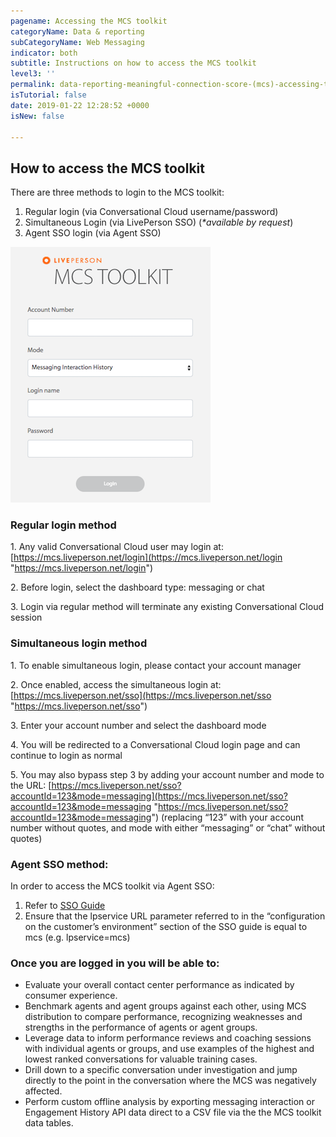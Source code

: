 ```yaml
---
pagename: Accessing the MCS toolkit
categoryName: Data & reporting
subCategoryName: Web Messaging
indicator: both
subtitle: Instructions on how to access the MCS toolkit
level3: ''
permalink: data-reporting-meaningful-connection-score-(mcs)-accessing-the-mcs-toolkit.html
isTutorial: false
date: 2019-01-22 12:28:52 +0000
isNew: false

---
```

## How to access the MCS toolkit

There are three methods to login to the MCS toolkit:

1. Regular login (via Conversational Cloud username/password)
2. Simultaneous Login (via LivePerson SSO) (_*available by request_)
3. Agent SSO login (via Agent SSO)

![](/img/Accessing-MCS-toolkit1.png)

### Regular login method

1\. Any valid Conversational Cloud user may login at: [https://mcs.liveperson.net/login](https://mcs.liveperson.net/login "https://mcs.liveperson.net/login")

2\. Before login, select the dashboard type: messaging or chat

3\. Login via regular method will terminate any existing Conversational Cloud session

### Simultaneous login method

1\. To enable simultaneous login, please contact your account manager

2\. Once enabled, access the simultaneous login at: [https://mcs.liveperson.net/sso](https://mcs.liveperson.net/sso "https://mcs.liveperson.net/sso")

3\. Enter your account number and select the dashboard mode

4\. You will be redirected to a Conversational Cloud login page and can continue to login as normal

5\. You may also bypass step 3 by adding your account number and mode to the URL: [https://mcs.liveperson.net/sso?accountId=123&mode=messaging](https://mcs.liveperson.net/sso?accountId=123&mode=messaging "https://mcs.liveperson.net/sso?accountId=123&mode=messaging") (replacing “123” with your account number without quotes, and mode with either “messaging” or “chat” without quotes)

### **Agent SSO method:**

In order to access the MCS toolkit via Agent SSO:

1. Refer to [SSO Guide](https://knowledge.liveperson.com/security-regulations-login-sso-unified-login.html)
2. Ensure that the lpservice URL parameter referred to in the “configuration on the customer’s environment” section of the SSO guide is equal to mcs (e.g. lpservice=mcs)

### Once you are logged in you will be able to:

* Evaluate your overall contact center performance as indicated by consumer experience.
* Benchmark agents and agent groups against each other, using MCS distribution to compare performance, recognizing weaknesses and strengths in the performance of agents or agent groups.
* Leverage data to inform performance reviews and coaching sessions with individual agents or groups, and use examples of the highest and lowest ranked conversations for valuable training cases.
* Drill down to a specific conversation under investigation and jump directly to the point in the conversation where the MCS was negatively affected.
* Perform custom offline analysis by exporting messaging interaction or Engagement History API data direct to a CSV file via the the MCS toolkit data tables.
